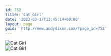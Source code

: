 ```yaml
---
id: 752
title: 'Cat Girl'
date: '2023-03-17T13:45:14+00:00'
layout: page
guid: 'http://new.andydixon.com/?page_id=752'
---
```


![Cat Girl](https://i0.wp.com/assets.g8x2.ldn.idrivee2-23.com/posters/Cat%20Girl%2001.jpg?w=1200&ssl=1 "Cat Girl")  
![Cat Girl](https://i0.wp.com/assets.g8x2.ldn.idrivee2-23.com/posters/Cat%20Girl%2002.jpg?w=1200&ssl=1 "Cat Girl")
